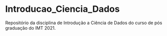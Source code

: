 # Introducao_Ciencia_Dados
Repositório da disciplina de Introdução a Ciência de Dados do curso de pós graduação do IMT 2021.
